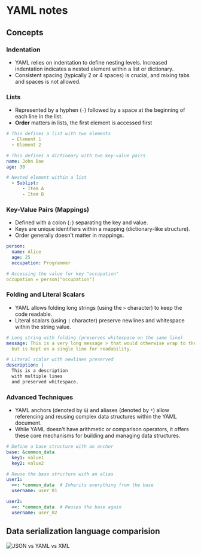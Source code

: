 # YAML notes

## Concepts

### Indentation

- YAML relies on indentation to define nesting levels. Increased indentation indicates a nested element within a list or dictionary.
- Consistent spacing (typically 2 or 4 spaces) is crucial, and mixing tabs and spaces is not allowed.

### Lists

- Represented by a hyphen (`-`) followed by a space at the beginning of each line in the list.
- **Order** matters in lists, the first element is accessed first

```yml
# This defines a list with two elements
  - Element 1
  - Element 2

# This defines a dictionary with two key-value pairs
name: John Doe
age: 30

# Nested element within a list
  - Sublist:
      - Item A
      - Item B
```

### Key-Value Pairs (Mappings)

- Defined with a colon (`:`) separating the key and value.
- Keys are unique identifiers within a mapping (dictionary-like structure).
- Order generally doesn't matter in mappings.

```yml
person:
  name: Alice
  age: 25
  occupation: Programmer

# Accessing the value for key "occupation"
occupation = person["occupation"]
```

### Folding and Literal Scalars

- YAML allows folding long strings (using the `>` character) to keep the code readable.
- Literal scalars (using `|` character) preserve newlines and whitespace within the string value.

```yml
# Long string with folding (preserves whitespace on the same line)
message: This is a very long message > that would otherwise wrap to the next line 
  but is kept on a single line for readability.

# Literal scalar with newlines preserved
description: |
  This is a description
  with multiple lines
  and preserved whitespace.
```

### Advanced Techniques

- YAML anchors (denoted by `&`) and aliases (denoted by `*`) allow referencing and reusing complex data structures within the YAML document.
- While YAML doesn't have arithmetic or comparison operators, it offers these core mechanisms for building and managing data structures.

```yml
# Define a base structure with an anchor
base: &common_data
  key1: value1
  key2: value2

# Reuse the base structure with an alias
user1:
  <<: *common_data  # Inherits everything from the base
  username: user_01

user2:
  <<: *common_data  # Reuses the base again
  username: user_02
```

## Data serialization language comparision

![JSON vs YAML vs XML](https://i.pinimg.com/originals/fb/d9/a8/fbd9a8d19df0b604b7f3e92f801783dd.jpg)